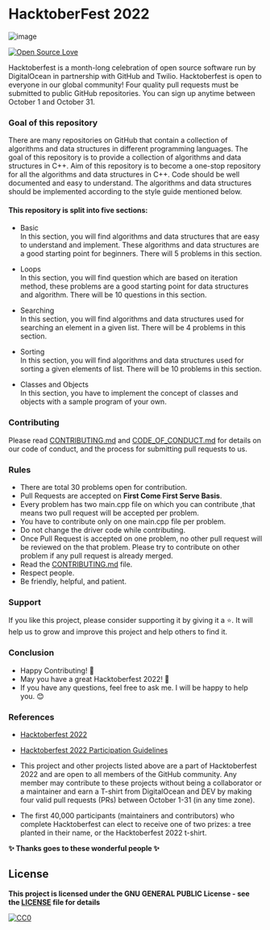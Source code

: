 #                                                    HacktoberFest 2022
![image](https://user-images.githubusercontent.com/99472914/192144059-5cd0b329-f238-474b-b475-7385eaa35d05.png)

 

[![Open Source Love](https://firstcontributions.github.io/open-source-badges/badges/open-source-v1/open-source.svg)](https://github.com/GDSC-CEC)


Hacktoberfest is a month-long celebration of open source software run by DigitalOcean in partnership with GitHub and Twilio. Hacktoberfest is open to everyone in our global community! Four quality pull requests must be submitted to public GitHub repositories. You can sign up anytime between October 1 and October 31.

### Goal of this repository
There are many repositories on GitHub that contain a collection of algorithms and data structures in different programming languages. The goal of this repository is to provide a collection of algorithms and data structures in C++. Aim of this repository is to become a one-stop repository for all the algorithms and data structures in C++. 
Code should be well documented and easy to understand. The algorithms and data structures should be implemented according to the style guide mentioned below.

#### This repository is split into five sections:
- Basic<br>
In this section, you will find algorithms and data structures that are easy to understand and implement. These algorithms and data structures are a good starting point for beginners. There will 5 problems in this section.

- Loops<br>
In this section, you will find question which are based on iteration method, these problems are a good starting point for data structures and algorithm. There will be 10 questions in this section.

- Searching<br>
In this section, you will find algorithms and data structures used for searching an element in a given list. There will be 4 problems in this section.

- Sorting<br>
In this section, you will find algorithms and data structures used for sorting a given elements of list. There will be 10 problems in this section.

- Classes and Objects<br>
In this section, you have to implement the concept of classes and objects with a sample program of your own.

### Contributing
Please read [CONTRIBUTING.md](/CONTRIBUTING.md) and [CODE_OF_CONDUCT.md](/CODE_OF_CONDUCT.md) for details on our code of conduct, and the process for submitting pull requests to us.

### Rules

* There are total 30 problems open for contribution.
* Pull Requests are accepted on **First Come First Serve Basis**.
* Every problem has two main.cpp file on which you can contribute ,that means two pull request will be accepted per problem.
* You have to contribute only on one main.cpp file per problem.
* Do not change the driver code while contributing.
* Once Pull Request is accepted on one problem, no other pull request will be reviewed on the that problem. Please try to contribute on other problem if any pull   request is already merged.
* Read the [CONTRIBUTING.md](/CONTRIBUTING.md) file.
* Respect people.
* Be friendly, helpful, and patient.

### Support

If you like this project, please consider supporting it by giving it a ⭐️. It will help us to grow and improve this project and help others to find it.

### Conclusion

- Happy Contributing! 🎉 
- May you have a great Hacktoberfest 2022! 🎉
- If you have any questions, feel free to ask me. I will be happy to help you. 😊

### References

- [Hacktoberfest 2022](https://hacktoberfest.digitalocean.com)
- [Hacktoberfest 2022 Participation Guidelines](https://hacktoberfest.com/participation)

- This project and other projects listed above are a part of Hacktoberfest 2022 and are open to all members of the GitHub community. Any member may contribute to these projects without being a collaborator or a maintainer and earn a T-shirt from DigitalOcean and DEV by making four valid pull requests (PRs) between October 1-31 (in any time zone).

- The first 40,000 participants (maintainers and contributors) who complete Hacktoberfest can elect to receive one of two prizes: a tree planted in their name, or the Hacktoberfest 2022 t-shirt.

**✨ Thanks goes to these wonderful people ✨**

## License

**This project is licensed under the GNU GENERAL PUBLIC License - see the [LICENSE](/LICENSE) file for details**

[![CC0](https://licensebuttons.net/p/zero/1.0/88x31.png)](https://creativecommons.org/publicdomain/zero/1.0)

